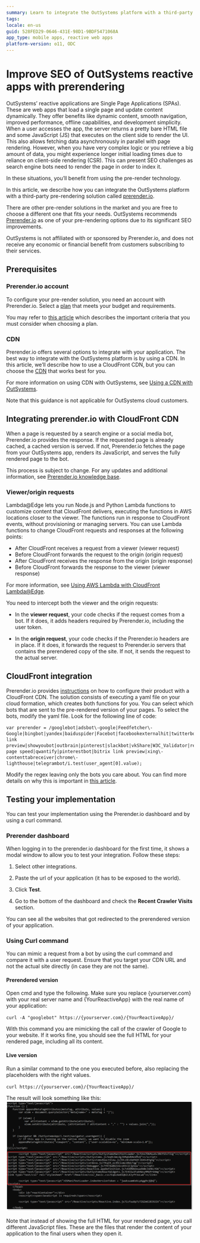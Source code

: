 ```yaml
---
summary: Learn to integrate the OutSystems platform with a third-party pre-rendering solution.
tags: 
locale: en-us
guid: 528FED29-0646-431E-98D1-9BDF5471068A
app_type: mobile apps, reactive web apps
platform-version: o11, ODC
---
```


# Improve SEO of OutSystems reactive apps with prerendering

OutSystems’ reactive applications are Single Page Applications (SPAs). These are web apps that load a single page and update content dynamically. They offer benefits like dynamic content, smooth navigation, improved performance, offline capabilities, and development simplicity.
When a user accesses the app, the server returns a pretty bare HTML file and some JavaScript (JS) that executes on the client side to render the UI. This also allows fetching data asynchronously in parallel with page rendering.
However, when you have very complex logic or you retrieve a big amount of data, you might experience longer initial loading times due to reliance on client-side rendering (CSR). This can present SEO challenges as search engine bots need to render the page in order to index it. 

In these situations, you’ll benefit from using the pre-render technology.

In this article, we describe how you can integrate the OutSystems platform with a third-party pre-rendering solution called [prerender.io](https://prerender.io/). 

<div class="info" markdown="1">

There are other pre-render solutions in the market and you are free to choose a different one that fits your needs. OutSystems recommends [Prerender.io](https://prerender.io/) as one of your pre-rendering options due to its significant SEO improvements. 

</div>

<div class="info" markdown="1">

OutSystems is not affiliated with or sponsored by Prerender.io, and does not receive any economic or financial benefit from customers subscribing to their services. 

</div>

## Prerequisites

### Prerender.io account

To configure your pre-render solution, you need an account with Prerender.io. Select a [plan](https://prerender.io/pricing/) that meets your budget and requirements.

You may refer to [this article](prerender-io-usage-and-configuration.md) which describes the important criteria that you must consider when choosing a plan.

### CDN

Prerender.io offers several options to integrate with your application. The best way to integrate with the OutSystems platform is by using a CDN. In this article, we’ll describe how to use a CloudFront CDN, but you can choose the [CDN](https://docs.prerender.io/docs/integrations-1) that works best for you. 


<div class="info" markdown="1">

For more information on using CDN with OutSystems, see [Using a CDN with OutSystems](https://success.outsystems.com/documentation/11/setup_and_maintain_your_outsystems_infrastructure/setting_up_outsystems/using_a_cdn_with_outsystems/).

Note that this guidance is not applicable for OutSystems cloud customers. 

</div>

## Integrating prerender.io with CloudFront CDN


When a page is requested by a search engine or a social media bot, Prerender.io provides the response. If the requested page is already cached, a cached version is served. If not, Prerender.io fetches the page from your OutSystems app, renders its JavaScript, and serves the fully rendered page to the bot.

<div class="info" markdown="1">

This process is subject to change. For any updates and additional information, see [Prerender.io knowledge base](https://docs.prerender.io/v1/docs/cloudfront).

</div>

### Viewer/origin requests

Lambda@Edge lets you run Node.js and Python Lambda functions to customize content that CloudFront delivers, executing the functions in AWS locations closer to the viewer. The functions run in response to CloudFront events, without provisioning or managing servers. You can use Lambda functions to change CloudFront requests and responses at the following points:

* After CloudFront receives a request from a viewer (viewer request)
* Before CloudFront forwards the request to the origin (origin request)
* After CloudFront receives the response from the origin (origin response)
* Before CloudFront forwards the response to the viewer (viewer response)

For more information, see [Using AWS Lambda with CloudFront Lambda@Edge](https://docs.aws.amazon.com/lambda/latest/dg/lambda-edge.html). 

You need to intercept both the viewer and the origin requests:

* In the **viewer request**, your code checks if the request comes from a bot. If it does, it adds headers required by Prerender.io, including the user token.

* In the **origin request**, your code checks if the Prerender.io headers are in place. If it does, it forwards the request to Prerender.io servers that contains the prerendered copy of the site. If not, it sends the request to the actual server.


## CloudFront integration

Prerender.io provides [instructions](https://docs.prerender.io/v1/docs/cloudfront) on how to configure their product with a CloudFront CDN. The solution consists of executing a yaml file on your cloud formation, which creates both functions for you.
You can select which bots that are sent to the pre-rendered version of your pages. To select the bots, modify the yaml file. Look for the following line of code:

```
var prerender = /googlebot|adsbot\-google|Feedfetcher\-Google|bingbot|yandex|baiduspider|Facebot|facebookexternalhit|twitterbot|rogerbot|linkedinbot|embedly|quora link preview|showyoubot|outbrain|pinterest|slackbot|vkShare|W3C_Validator|redditbot|applebot|whatsapp|flipboard|tumblr|bitlybot|skypeuripreview|nuzzel|discordbot|google page speed|qwantify|pinterestbot|bitrix link preview|xing\-contenttabreceiver|chrome\-lighthouse|telegrambot/i.test(user_agent[0].value); 
```

Modify the regex leaving only the bots you care about. You can find more details on why this is important in [this article](prerender-io-usage-and-configuration.md).

## Testing your implementation

You can test your implementation using the Prerender.io dashboard and by using a curl command.

### Prerender dashboard

When logging in to the prerender.io dashboard for the first time, it shows a modal window to allow you to test your integration. Follow these steps:

1. Select other integrations.

1. Paste the url of your application (it has to be exposed to the world).

1. Click **Test**.

1. Go to the bottom of the dashboard and check the **Recent Crawler Visits** section. 

You can see all the websites that got redirected to the prerendered version of your application. 

### Using Curl command

You can mimic a request from a bot by using the curl command and compare it with a user request. Ensure that you target your CDN URL and not the actual site directly (in case they are not the same).

#### Prerendered version

Open cmd and type the following. Make sure you replace {yourserver.com} with your real server name and {YourReactiveApp} with the real name of your application:

`curl -A "googlebot" https://{yourserver.com}/{YourReactiveApp}/`

With this command you are mimicking the call of the crawler of Google to your website. If it works fine, you should see the full HTML for your rendered page, including all its content.

#### Live version

Run a similar command to the one you executed before, also replacing the placeholders with the right values.

`curl https://{yourserver.com}/{YourReactiveApp}/`

The result will look something like this:
![](images/prerender-ss.png)

Note that instead of showing the full HTML for your rendered page, you call different JavaScript files. These are the files that render the content of your application to the final users when they open it.

